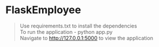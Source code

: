 # FlaskEmployee

> Use requirements.txt to install the dependencies<br>
> To run the application - python app.py<br>
> Navigate to http://127.0.0.1:5000 to view the application
